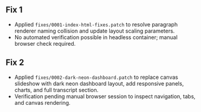 ## Fix 1
- Applied `fixes/0001-index-html-fixes.patch` to resolve paragraph renderer naming collision and update layout scaling parameters.
- No automated verification possible in headless container; manual browser check required.

## Fix 2
- Applied `fixes/0002-dark-neon-dashboard.patch` to replace canvas slideshow with dark neon dashboard layout, add responsive panels, charts, and full transcript section.
- Verification pending manual browser session to inspect navigation, tabs, and canvas rendering.
